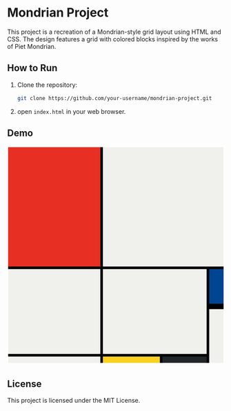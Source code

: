 # Mondrian Project

This project is a recreation of a Mondrian-style grid layout using HTML and CSS. The design features a grid with colored blocks inspired by the works of Piet Mondrian.

## How to Run

1. Clone the repository:

   ```bash
   git clone https://github.com/your-username/mondrian-project.git
   ```

2. open `index.html` in your web browser.

## Demo

![Mondrian Project Demo](./demo.png)

## License

This project is licensed under the MIT License.
